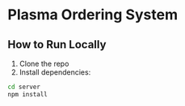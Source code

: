 # Plasma Ordering System
## How to Run Locally
1. Clone the repo
2. Install dependencies:
```bash
cd server
npm install
